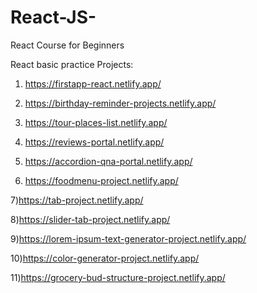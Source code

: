 # React-JS-
React Course for Beginners

React basic practice Projects:

1) https://firstapp-react.netlify.app/

2) https://birthday-reminder-projects.netlify.app/

3) https://tour-places-list.netlify.app/
 
4) https://reviews-portal.netlify.app/

5) https://accordion-qna-portal.netlify.app/

6) https://foodmenu-project.netlify.app/

7)https://tab-project.netlify.app/

8)https://slider-tab-project.netlify.app/

9)https://lorem-ipsum-text-generator-project.netlify.app/

10)https://color-generator-project.netlify.app/

11)https://grocery-bud-structure-project.netlify.app/
